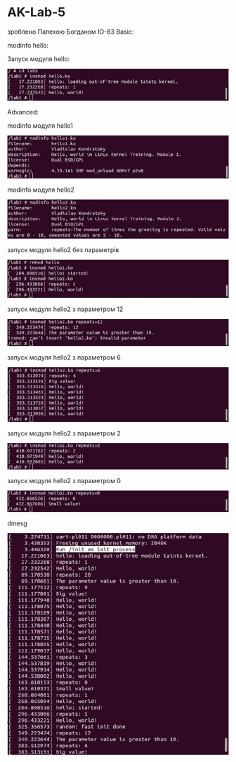 # AK-Lab-5 # 
зроблено Палехою Богданом ІО-83
Basic:

modinfo hello:



Запуск модуля hello:

![lab5](img/2.jpg)

Advanced:

modinfo модуля hello1

![lab5](img/3.jpg)

modinfo модуля hello2

![lab5](img/4.jpg)

запуск модуля hello2 без параметрів

![lab5](img/5.jpg)

запуск модуля hello2 з параметром 12

![lab5](img/6.jpg)

запуск модуля hello2 з параметром 6

![lab5](img/7.jpg)

запуск модуля hello2 з параметром 2

![lab5](img/8.jpg)

запуск модуля hello2 з параметром 0

![lab5](img/9.jpg)

dmesg

![lab5](img/10.jpg)

